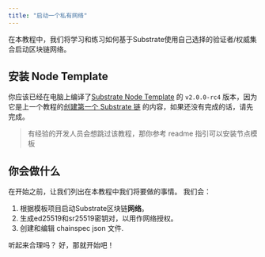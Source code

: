 ```yaml
---
title: "启动一个私有网络"
---
```


在本教程中，我们将学习和练习如何基于Substrate使用自己选择的验证者/权威集合启动区块链网络。


## 安装 Node Template

你应该已经在电脑上编译了[Substrate Node Template](https://github.com/substrate-developer-hub/substrate-node-template) 的 `v2.0.0-rc4` 版本，因为它是上一个教程的[创建第一个 Substrate 链](../../tutorials/create-your-first-substrate-chain/) 的内容，如果还没有完成的话，请先完成。


> 有经验的开发人员会想跳过该教程，那你参考 readme 指引可以安装节点模板

## 你会做什么

在开始之前，让我们列出在本教程中我们将要做的事情。
我们会：

1. 根据模板项目启动Substrate区块链**网络**。 
2. 生成ed25519和sr25519密钥对，以用作网络授权。
3. 创建和编辑 chainspec json 文件.

听起来合理吗？ 好，那就开始吧！
